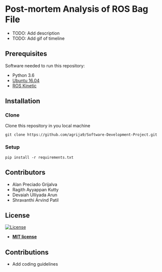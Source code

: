 # Post-mortem Analysis of ROS Bag File

- TODO: Add description
- TODO: Add gif of timeline

## Prerequisites

Software needed to run this repository:

- Python 3.6
- [Ubuntu 16.04](https://ubuntu.com/download/desktop)
- [ROS Kinetic](http://wiki.ros.org/kinetic/Installation/Ubuntu)

## Installation

### Clone

Clone this repository in you local machine

```
git clone https://github.com/agrija9/Software-Development-Project.git
```

### Setup

```
pip install -r requirements.txt
```

##  Contributors 

- Alan Preciado Grijalva
- Ragith Ayyappan Kutty
- Devaiah Ulliyada Arun
- Shravanthi Arvind Patil 

## License

[![License](http://img.shields.io/:license-mit-blue.svg?style=flat-square)](http://badges.mit-license.org)
- **[MIT license](http://opensource.org/licenses/mit-license.php)**

## Contributions

- Add coding guidelines
